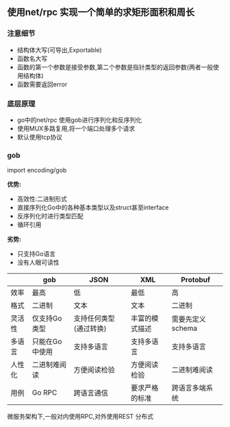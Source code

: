 ## 使用net/rpc 实现一个简单的求矩形面积和周长

### 注意细节

* 结构体大写(可导出,Exportable)
* 函数名大写
* 函数的第一个参数是接受参数,第二个参数是指针类型的返回参数(两者一般使用结构体)
* 函数需要返回error

### 底层原理

* go中的net/rpc 使用gob进行序列化和反序列化
* 使用MUX多路复用,将一个端口处理多个请求
* 默认使用tcp协议

### gob

import encoding/gob

**优势:**

* 高效性:二进制形式
* 直接序列化Go中的各种基本类型以及struct甚至interface
* 反序列化时进行类型匹配
* 循环引用

**劣势:**

* 只支持Go语言
* 没有人眼可读性

|     | gob       | JSON          | XML      | 	Protobuf     |
|-----|-----------|---------------|----------|---------------|
| 效率  | 最高        | 低             | 最低       | 	高            |
| 格式  | 二进制	      | 文本	           | 文本       | 二进制           |
| 灵活性 | 仅支持Go类型   | 	支持任何类型(通过转换) | 	丰富的模式描述 | 	需要先定义 schema |
| 多语言 | 只能在Go中使用	 | 支持多语言	        | 支持多语言    | 	支持多语言        |
| 人性化 | 二进制难阅读    | 方便阅读检验        | 方便阅读 检验	 | 二进制难阅读        |
| 用例	 | Go RPC    | 	跨语言通信        | 	要求严格的标准 | 	跨语言多端系统      |

微服务架构下,一般对内使用RPC,对外使用REST
分布式